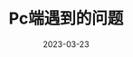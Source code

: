 ---
title: Pc端遇到的问题
date: 2023-03-23
sidebar: 'auto'
categories:
 - 问题记录
tags:
 - JavaScript
publish: true
---